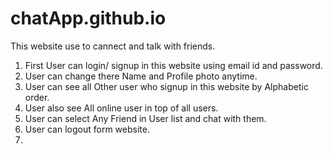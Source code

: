 # chatApp.github.io

This website use to cannect and talk with friends.
1) First User can login/ signup in this website using email id and password.
2) User can change there Name and Profile photo anytime.
3) User can see all Other user who signup in this website by Alphabetic order.
4) User also see All online user in top of all users.
5) User can select Any Friend in User list and chat with them.
6) User can logout form website.
7) 
